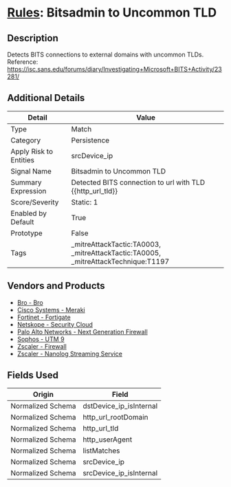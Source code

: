 # [Rules](README.md): Bitsadmin to Uncommon TLD

## Description
Detects BITS connections to external domains with uncommon TLDs. Reference: https://isc.sans.edu/forums/diary/Investigating+Microsoft+BITS+Activity/23281/

## Additional Details
|Detail|Value|
|----|----|
|Type|Match|
|Category|Persistence|
|Apply Risk to Entities|srcDevice_ip|
|Signal Name|Bitsadmin to Uncommon TLD|
|Summary Expression|Detected BITS connection to url with TLD {{http_url_tld}}|
|Score/Severity|Static: 1|
|Enabled by Default|True|
|Prototype|False|
|Tags|_mitreAttackTactic:TA0003, _mitreAttackTactic:TA0005, _mitreAttackTechnique:T1197|
## Vendors and Products
- [Bro - Bro](../products/37C866BF-72E1-470A-9072-EDB908F56951.md)
- [Cisco Systems - Meraki](../products/724c9add-8cd9-4013-b9e1-a907b96da426.md)
- [Fortinet - Fortigate](../products/c57e2c85-4fc1-4fb7-8fa1-dbc5235231ad.md)
- [Netskope - Security Cloud](../products/B3582ED2-1A0C-452D-9802-97433D143486.md)
- [Palo Alto Networks - Next Generation Firewall](../products/46f5fa2c-1a62-4692-82ad-ed87800a0adb.md)
- [Sophos - UTM 9](../products/0fb003bc-8383-442f-8f3d-afcfbaefe617.md)
- [Zscaler - Firewall](../products/9e0641a7-22ce-4ac8-8113-ee48b368ac3d.md)
- [Zscaler - Nanolog Streaming Service](../products/6299d728-14f7-455e-85c5-ea8ec65a654a.md)


## Fields Used

|Origin|Field|
|----|----|
|Normalized Schema|dstDevice_ip_isInternal|
|Normalized Schema|http_url_rootDomain|
|Normalized Schema|http_url_tld|
|Normalized Schema|http_userAgent|
|Normalized Schema|listMatches|
|Normalized Schema|srcDevice_ip|
|Normalized Schema|srcDevice_ip_isInternal|


